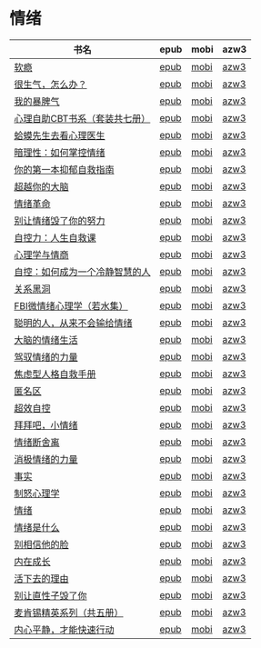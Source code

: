 # 情绪

| 书名 | epub | mobi | azw3 |
| --- | --- | --- | --- |
| [软瘾](http://ct.dalanmei.com/f/31084289-771231902-c01da3) | [epub](http://ct.dalanmei.com/f/31084289-771231902-c01da3) | [mobi](http://ct.dalanmei.com/f/31084289-771247034-768959) | [azw3](http://ct.dalanmei.com/f/31084289-771236729-a055dc) |
| [很生气，怎么办？](http://ct.dalanmei.com/f/31084289-771229524-2e3ff5) | [epub](http://ct.dalanmei.com/f/31084289-771229524-2e3ff5) | [mobi](http://ct.dalanmei.com/f/31084289-771241116-a8b372) | [azw3](http://ct.dalanmei.com/f/31084289-771233204-a66b19) |
| [我的暴脾气](http://ct.dalanmei.com/f/31084289-771229554-1bf878) | [epub](http://ct.dalanmei.com/f/31084289-771229554-1bf878) | [mobi](http://ct.dalanmei.com/f/31084289-771241132-5b110a) | [azw3](http://ct.dalanmei.com/f/31084289-771233236-09dbd1) |
| [心理自助CBT书系（套装共七册）](http://ct.dalanmei.com/f/31084289-570160167-e41f08) | [epub](http://ct.dalanmei.com/f/31084289-570160167-e41f08) | [mobi](http://ct.dalanmei.com/f/31084289-570352372-d1457e) | [azw3](http://ct.dalanmei.com/f/31084289-571400808-a29a5f) |
| [蛤蟆先生去看心理医生](http://ct.dalanmei.com/f/31084289-570118969-de5e34) | [epub](http://ct.dalanmei.com/f/31084289-570118969-de5e34) | [mobi](http://ct.dalanmei.com/f/31084289-570265447-e96d10) | [azw3](http://ct.dalanmei.com/f/31084289-571406880-1c1815) |
| [暗理性：如何掌控情绪](http://ct.dalanmei.com/f/31084289-570128913-bf171b) | [epub](http://ct.dalanmei.com/f/31084289-570128913-bf171b) | [mobi](http://ct.dalanmei.com/f/31084289-570271564-b5e217) | [azw3](http://ct.dalanmei.com/f/31084289-571410359-a96b7d) |
| [你的第一本抑郁自救指南](http://ct.dalanmei.com/f/31084289-571730362-20052a) | [epub](http://ct.dalanmei.com/f/31084289-571730362-20052a) | [mobi](http://ct.dalanmei.com/f/31084289-572078592-852c40) | [azw3](http://ct.dalanmei.com/f/31084289-572095342-540b1e) |
| [超越你的大脑](None) | [epub](None) | [mobi](None) | [azw3](None) |
| [情绪革命](http://ct.dalanmei.com/f/31084289-571717606-be4528) | [epub](http://ct.dalanmei.com/f/31084289-571717606-be4528) | [mobi](http://ct.dalanmei.com/f/31084289-572113702-ad2c93) | [azw3](http://ct.dalanmei.com/f/31084289-572120731-59a637) |
| [别让情绪毁了你的努力](http://ct.dalanmei.com/f/31084289-571717147-a75e50) | [epub](http://ct.dalanmei.com/f/31084289-571717147-a75e50) | [mobi](http://ct.dalanmei.com/f/31084289-572113782-62058b) | [azw3](http://ct.dalanmei.com/f/31084289-572120865-9b5b92) |
| [自控力：人生自救课](http://ct.dalanmei.com/f/31084289-571716352-e94ab5) | [epub](http://ct.dalanmei.com/f/31084289-571716352-e94ab5) | [mobi](http://ct.dalanmei.com/f/31084289-572113816-0ec403) | [azw3](http://ct.dalanmei.com/f/31084289-572121070-0a1424) |
| [心理学与情商](http://ct.dalanmei.com/f/31084289-571665692-fa6f70) | [epub](http://ct.dalanmei.com/f/31084289-571665692-fa6f70) | [mobi](http://ct.dalanmei.com/f/31084289-572116662-a85bd5) | [azw3](http://ct.dalanmei.com/f/31084289-572176500-70c08d) |
| [自控：如何成为一个冷静智慧的人](http://ct.dalanmei.com/f/31084289-571662482-274f82) | [epub](http://ct.dalanmei.com/f/31084289-571662482-274f82) | [mobi](http://ct.dalanmei.com/f/31084289-572116765-573c98) | [azw3](http://ct.dalanmei.com/f/31084289-572177003-c66d67) |
| [关系黑洞](http://ct.dalanmei.com/f/31084289-571625848-817ad2) | [epub](http://ct.dalanmei.com/f/31084289-571625848-817ad2) | [mobi](http://ct.dalanmei.com/f/31084289-572129606-c524d6) | [azw3](http://ct.dalanmei.com/f/31084289-572189775-c6d97c) |
| [FBI微情绪心理学（若水集）](http://ct.dalanmei.com/f/31084289-571531147-edd948) | [epub](http://ct.dalanmei.com/f/31084289-571531147-edd948) | [mobi](http://ct.dalanmei.com/f/31084289-571796966-cce136) | [azw3](http://ct.dalanmei.com/f/31084289-572194644-faf653) |
| [聪明的人，从来不会输给情绪](http://ct.dalanmei.com/f/31084289-571531769-b33f05) | [epub](http://ct.dalanmei.com/f/31084289-571531769-b33f05) | [mobi](http://ct.dalanmei.com/f/31084289-571799132-c02f66) | [azw3](http://ct.dalanmei.com/f/31084289-572194967-467624) |
| [大脑的情绪生活](http://ct.dalanmei.com/f/31084289-571531797-600263) | [epub](http://ct.dalanmei.com/f/31084289-571531797-600263) | [mobi](http://ct.dalanmei.com/f/31084289-571799193-02241c) | [azw3](http://ct.dalanmei.com/f/31084289-572194970-9c91a8) |
| [驾驭情绪的力量](http://ct.dalanmei.com/f/31084289-571540082-be2647) | [epub](http://ct.dalanmei.com/f/31084289-571540082-be2647) | [mobi](http://ct.dalanmei.com/f/31084289-571807732-0017bc) | [azw3](http://ct.dalanmei.com/f/31084289-572196165-538806) |
| [焦虑型人格自救手册](http://ct.dalanmei.com/f/31084289-571550722-bef9e1) | [epub](http://ct.dalanmei.com/f/31084289-571550722-bef9e1) | [mobi](http://ct.dalanmei.com/f/31084289-571850382-fcf333) | [azw3](http://ct.dalanmei.com/f/31084289-572201758-3b73ac) |
| [匿名区](http://ct.dalanmei.com/f/31084289-571551802-3d0017) | [epub](http://ct.dalanmei.com/f/31084289-571551802-3d0017) | [mobi](http://ct.dalanmei.com/f/31084289-571878442-68697c) | [azw3](http://ct.dalanmei.com/f/31084289-572202405-b98548) |
| [超效自控](http://ct.dalanmei.com/f/31084289-571557707-7366b5) | [epub](http://ct.dalanmei.com/f/31084289-571557707-7366b5) | [mobi](http://ct.dalanmei.com/f/31084289-571916205-8d745c) | [azw3](http://ct.dalanmei.com/f/31084289-572203861-475c4b) |
| [拜拜吧，小情绪](http://ct.dalanmei.com/f/31084289-571598456-e3d932) | [epub](http://ct.dalanmei.com/f/31084289-571598456-e3d932) | [mobi](http://ct.dalanmei.com/f/31084289-571772815-c0fd97) | [azw3](http://ct.dalanmei.com/f/31084289-571918067-63f862) |
| [情绪断舍离](http://ct.dalanmei.com/f/31084289-571498718-948ec9) | [epub](http://ct.dalanmei.com/f/31084289-571498718-948ec9) | [mobi](http://ct.dalanmei.com/f/31084289-571774954-df4b1f) | [azw3](http://ct.dalanmei.com/f/31084289-571919716-e2fce0) |
| [消极情绪的力量](http://ct.dalanmei.com/f/31084289-571512555-05075e) | [epub](http://ct.dalanmei.com/f/31084289-571512555-05075e) | [mobi](http://ct.dalanmei.com/f/31084289-571776658-4dad02) | [azw3](http://ct.dalanmei.com/f/31084289-571922319-fd793c) |
| [事实](http://ct.dalanmei.com/f/31084289-571517455-85739d) | [epub](http://ct.dalanmei.com/f/31084289-571517455-85739d) | [mobi](http://ct.dalanmei.com/f/31084289-571778140-7d7922) | [azw3](http://ct.dalanmei.com/f/31084289-571923337-589c8a) |
| [制怒心理学](http://ct.dalanmei.com/f/31084289-571523282-c14a77) | [epub](http://ct.dalanmei.com/f/31084289-571523282-c14a77) | [mobi](http://ct.dalanmei.com/f/31084289-571779378-a2ac24) | [azw3](http://ct.dalanmei.com/f/31084289-571975253-7851e7) |
| [情绪](http://ct.dalanmei.com/f/31084289-571594390-7a2038) | [epub](http://ct.dalanmei.com/f/31084289-571594390-7a2038) | [mobi](http://ct.dalanmei.com/f/31084289-572126048-10fff1) | [azw3](http://ct.dalanmei.com/f/31084289-571983662-f8f17a) |
| [情绪是什么](http://ct.dalanmei.com/f/31084289-571593880-ee114d) | [epub](http://ct.dalanmei.com/f/31084289-571593880-ee114d) | [mobi](http://ct.dalanmei.com/f/31084289-572128945-71ada0) | [azw3](http://ct.dalanmei.com/f/31084289-571985985-0030b4) |
| [别相信他的脸](http://ct.dalanmei.com/f/31084289-571593570-893375) | [epub](http://ct.dalanmei.com/f/31084289-571593570-893375) | [mobi](http://ct.dalanmei.com/f/31084289-572131429-136c0b) | [azw3](http://ct.dalanmei.com/f/31084289-571986904-bafa5a) |
| [内在成长](http://ct.dalanmei.com/f/31084289-571533235-68c86c) | [epub](http://ct.dalanmei.com/f/31084289-571533235-68c86c) | [mobi](http://ct.dalanmei.com/f/31084289-571803063-23ebfc) | [azw3](http://ct.dalanmei.com/f/31084289-571989904-842fe8) |
| [活下去的理由](http://ct.dalanmei.com/f/31084289-571546815-87eea1) | [epub](http://ct.dalanmei.com/f/31084289-571546815-87eea1) | [mobi](http://ct.dalanmei.com/f/31084289-571815733-dec0e2) | [azw3](http://ct.dalanmei.com/f/31084289-572021181-ef7d59) |
| [别让直性子毁了你](http://ct.dalanmei.com/f/31084289-571547427-a081a4) | [epub](http://ct.dalanmei.com/f/31084289-571547427-a081a4) | [mobi](http://ct.dalanmei.com/f/31084289-571816170-505ab1) | [azw3](http://ct.dalanmei.com/f/31084289-572052793-2a9511) |
| [麦肯锡精英系列（共五册）](http://ct.dalanmei.com/f/31084289-571495326-762fbc) | [epub](http://ct.dalanmei.com/f/31084289-571495326-762fbc) | [mobi](http://ct.dalanmei.com/f/31084289-571773318-070d7e) | [azw3](http://ct.dalanmei.com/f/31084289-571869710-f8d9cb) |
| [内心平静，才能快速行动](http://ct.dalanmei.com/f/31084289-571499373-22b639) | [epub](http://ct.dalanmei.com/f/31084289-571499373-22b639) | [mobi](http://ct.dalanmei.com/f/31084289-571775017-1c7a9f) | [azw3](http://ct.dalanmei.com/f/31084289-571873661-ab52fe) |
